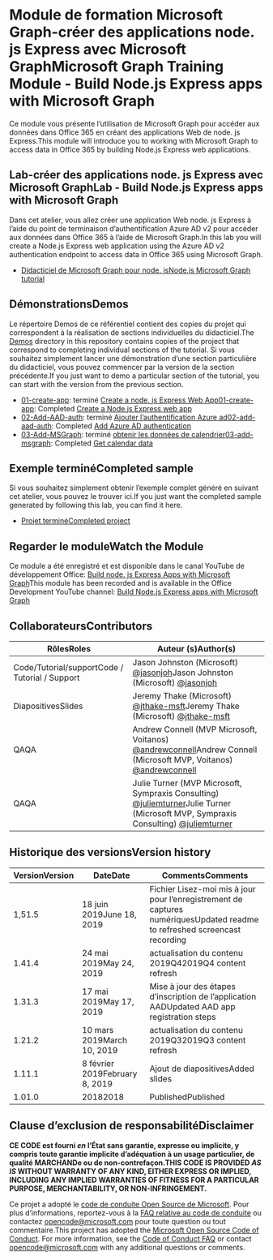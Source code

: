 # <a name="microsoft-graph-training-module---build-nodejs-express-apps-with-microsoft-graph"></a><span data-ttu-id="f79a9-101">Module de formation Microsoft Graph-créer des applications node. js Express avec Microsoft Graph</span><span class="sxs-lookup"><span data-stu-id="f79a9-101">Microsoft Graph Training Module - Build Node.js Express apps with Microsoft Graph</span></span>

<span data-ttu-id="f79a9-102">Ce module vous présente l’utilisation de Microsoft Graph pour accéder aux données dans Office 365 en créant des applications Web de node. js Express.</span><span class="sxs-lookup"><span data-stu-id="f79a9-102">This module will introduce you to working with Microsoft Graph to access data in Office 365 by building Node.js Express web applications.</span></span>

## <a name="lab---build-nodejs-express-apps-with-microsoft-graph"></a><span data-ttu-id="f79a9-103">Lab-créer des applications node. js Express avec Microsoft Graph</span><span class="sxs-lookup"><span data-stu-id="f79a9-103">Lab - Build Node.js Express apps with Microsoft Graph</span></span>

<span data-ttu-id="f79a9-104">Dans cet atelier, vous allez créer une application Web node. js Express à l’aide du point de terminaison d’authentification Azure AD v2 pour accéder aux données dans Office 365 à l’aide de Microsoft Graph.</span><span class="sxs-lookup"><span data-stu-id="f79a9-104">In this lab you will create a Node.js Express web application using the Azure AD v2 authentication endpoint to access data in Office 365 using Microsoft Graph.</span></span>

- [<span data-ttu-id="f79a9-105">Didacticiel de Microsoft Graph pour node. js</span><span class="sxs-lookup"><span data-stu-id="f79a9-105">Node.js Microsoft Graph tutorial</span></span>](https://docs.microsoft.com/graph/training/node-tutorial)

## <a name="demos"></a><span data-ttu-id="f79a9-106">Démonstrations</span><span class="sxs-lookup"><span data-stu-id="f79a9-106">Demos</span></span>

<span data-ttu-id="f79a9-107">Le [](./Demos) répertoire Demos de ce référentiel contient des copies du projet qui correspondent à la réalisation de sections individuelles du didacticiel.</span><span class="sxs-lookup"><span data-stu-id="f79a9-107">The [Demos](./Demos) directory in this repository contains copies of the project that correspond to completing individual sections of the tutorial.</span></span> <span data-ttu-id="f79a9-108">Si vous souhaitez simplement lancer une démonstration d’une section particulière du didacticiel, vous pouvez commencer par la version de la section précédente.</span><span class="sxs-lookup"><span data-stu-id="f79a9-108">If you just want to demo a particular section of the tutorial, you can start with the version from the previous section.</span></span>

- <span data-ttu-id="f79a9-109">[01-create-app](Demos/01-create-app): terminé [Create a node. js Express Web App](https://docs.microsoft.com/graph/training/node-tutorial?tutorial-step=1)</span><span class="sxs-lookup"><span data-stu-id="f79a9-109">[01-create-app](Demos/01-create-app): Completed [Create a Node.js Express web app](https://docs.microsoft.com/graph/training/node-tutorial?tutorial-step=1)</span></span>
- <span data-ttu-id="f79a9-110">[02-Add-AAD-auth](Demos/02-add-aad-auth): terminé [Ajouter l’authentification Azure ad](https://docs.microsoft.com/graph/training/node-tutorial?tutorial-step=3)</span><span class="sxs-lookup"><span data-stu-id="f79a9-110">[02-add-aad-auth](Demos/02-add-aad-auth): Completed [Add Azure AD authentication](https://docs.microsoft.com/graph/training/node-tutorial?tutorial-step=3)</span></span>
- <span data-ttu-id="f79a9-111">[03-Add-MSGraph](Demos/03-add-msgraph): terminé [obtenir les données de calendrier](https://docs.microsoft.com/graph/training/node-tutorial?tutorial-step=4)</span><span class="sxs-lookup"><span data-stu-id="f79a9-111">[03-add-msgraph](Demos/03-add-msgraph): Completed [Get calendar data](https://docs.microsoft.com/graph/training/node-tutorial?tutorial-step=4)</span></span>

## <a name="completed-sample"></a><span data-ttu-id="f79a9-112">Exemple terminé</span><span class="sxs-lookup"><span data-stu-id="f79a9-112">Completed sample</span></span>

<span data-ttu-id="f79a9-113">Si vous souhaitez simplement obtenir l’exemple complet généré en suivant cet atelier, vous pouvez le trouver ici.</span><span class="sxs-lookup"><span data-stu-id="f79a9-113">If you just want the completed sample generated by following this lab, you can find it here.</span></span>

- [<span data-ttu-id="f79a9-114">Projet terminé</span><span class="sxs-lookup"><span data-stu-id="f79a9-114">Completed project</span></span>](Demos/03-add-msgraph)

## <a name="watch-the-module"></a><span data-ttu-id="f79a9-115">Regarder le module</span><span class="sxs-lookup"><span data-stu-id="f79a9-115">Watch the Module</span></span>

<span data-ttu-id="f79a9-116">Ce module a été enregistré et est disponible dans le canal YouTube de développement Office: [Build node. js Express Apps with Microsoft Graph](https://youtu.be/n6q8Cm-pTYY)</span><span class="sxs-lookup"><span data-stu-id="f79a9-116">This module has been recorded and is available in the Office Development YouTube channel: [Build Node.js Express apps with Microsoft Graph](https://youtu.be/n6q8Cm-pTYY)</span></span>

## <a name="contributors"></a><span data-ttu-id="f79a9-117">Collaborateurs</span><span class="sxs-lookup"><span data-stu-id="f79a9-117">Contributors</span></span>

|           <span data-ttu-id="f79a9-118">Rôles</span><span class="sxs-lookup"><span data-stu-id="f79a9-118">Roles</span></span>            |                                           <span data-ttu-id="f79a9-119">Auteur (s)</span><span class="sxs-lookup"><span data-stu-id="f79a9-119">Author(s)</span></span>                                           |
| -------------------------- | --------------------------------------------------------------------------------------------- |
| <span data-ttu-id="f79a9-120">Code/Tutorial/support</span><span class="sxs-lookup"><span data-stu-id="f79a9-120">Code / Tutorial  / Support</span></span> | <span data-ttu-id="f79a9-121">Jason Johnston (Microsoft) [@jasonjoh](//github.com/jasonjoh)</span><span class="sxs-lookup"><span data-stu-id="f79a9-121">Jason Johnston (Microsoft) [@jasonjoh](//github.com/jasonjoh)</span></span>                                 |
| <span data-ttu-id="f79a9-122">Diapositives</span><span class="sxs-lookup"><span data-stu-id="f79a9-122">Slides</span></span>                     | <span data-ttu-id="f79a9-123">Jeremy Thake (Microsoft) [@jthake-msft](//github.com/jthake-msft)</span><span class="sxs-lookup"><span data-stu-id="f79a9-123">Jeremy Thake (Microsoft) [@jthake-msft](//github.com/jthake-msft)</span></span>                             |
| <span data-ttu-id="f79a9-124">QA</span><span class="sxs-lookup"><span data-stu-id="f79a9-124">QA</span></span>                         | <span data-ttu-id="f79a9-125">Andrew Connell (MVP Microsoft, Voitanos) [@andrewconnell](//github.com/andrewconnell)</span><span class="sxs-lookup"><span data-stu-id="f79a9-125">Andrew Connell (Microsoft MVP, Voitanos) [@andrewconnell](//github.com/andrewconnell)</span></span>         |
| <span data-ttu-id="f79a9-126">QA</span><span class="sxs-lookup"><span data-stu-id="f79a9-126">QA</span></span>                         | <span data-ttu-id="f79a9-127">Julie Turner (MVP Microsoft, Sympraxis Consulting) [@juliemturner](//github.com/juliemturner)</span><span class="sxs-lookup"><span data-stu-id="f79a9-127">Julie Turner (Microsoft MVP, Sympraxis Consulting) [@juliemturner](//github.com/juliemturner)</span></span> |

## <a name="version-history"></a><span data-ttu-id="f79a9-128">Historique des versions</span><span class="sxs-lookup"><span data-stu-id="f79a9-128">Version history</span></span>

| <span data-ttu-id="f79a9-129">Version</span><span class="sxs-lookup"><span data-stu-id="f79a9-129">Version</span></span> |       <span data-ttu-id="f79a9-130">Date</span><span class="sxs-lookup"><span data-stu-id="f79a9-130">Date</span></span>       |                     <span data-ttu-id="f79a9-131">Comments</span><span class="sxs-lookup"><span data-stu-id="f79a9-131">Comments</span></span>                     |
| ------- | ---------------- | ------------------------------------------------ |
| <span data-ttu-id="f79a9-132">1,5</span><span class="sxs-lookup"><span data-stu-id="f79a9-132">1.5</span></span>     | <span data-ttu-id="f79a9-133">18 juin 2019</span><span class="sxs-lookup"><span data-stu-id="f79a9-133">June 18, 2019</span></span>    | <span data-ttu-id="f79a9-134">Fichier Lisez-moi mis à jour pour l’enregistrement de captures numériques</span><span class="sxs-lookup"><span data-stu-id="f79a9-134">Updated readme to refreshed screencast recording</span></span> |
| <span data-ttu-id="f79a9-135">1.4</span><span class="sxs-lookup"><span data-stu-id="f79a9-135">1.4</span></span>     | <span data-ttu-id="f79a9-136">24 mai 2019</span><span class="sxs-lookup"><span data-stu-id="f79a9-136">May 24, 2019</span></span>     | <span data-ttu-id="f79a9-137">actualisation du contenu 2019Q4</span><span class="sxs-lookup"><span data-stu-id="f79a9-137">2019Q4 content refresh</span></span>                           |
| <span data-ttu-id="f79a9-138">1.3</span><span class="sxs-lookup"><span data-stu-id="f79a9-138">1.3</span></span>     | <span data-ttu-id="f79a9-139">17 mai 2019</span><span class="sxs-lookup"><span data-stu-id="f79a9-139">May 17, 2019</span></span>     | <span data-ttu-id="f79a9-140">Mise à jour des étapes d’inscription de l’application AAD</span><span class="sxs-lookup"><span data-stu-id="f79a9-140">Updated AAD app registration steps</span></span>               |
| <span data-ttu-id="f79a9-141">1.2</span><span class="sxs-lookup"><span data-stu-id="f79a9-141">1.2</span></span>     | <span data-ttu-id="f79a9-142">10 mars 2019</span><span class="sxs-lookup"><span data-stu-id="f79a9-142">March 10, 2019</span></span>   | <span data-ttu-id="f79a9-143">actualisation du contenu 2019Q3</span><span class="sxs-lookup"><span data-stu-id="f79a9-143">2019Q3 content refresh</span></span>                           |
| <span data-ttu-id="f79a9-144">1.1</span><span class="sxs-lookup"><span data-stu-id="f79a9-144">1.1</span></span>     | <span data-ttu-id="f79a9-145">8 février 2019</span><span class="sxs-lookup"><span data-stu-id="f79a9-145">February 8, 2019</span></span> | <span data-ttu-id="f79a9-146">Ajout de diapositives</span><span class="sxs-lookup"><span data-stu-id="f79a9-146">Added slides</span></span>                                     |
| <span data-ttu-id="f79a9-147">1.0</span><span class="sxs-lookup"><span data-stu-id="f79a9-147">1.0</span></span>     | <span data-ttu-id="f79a9-148">2018</span><span class="sxs-lookup"><span data-stu-id="f79a9-148">2018</span></span>             | <span data-ttu-id="f79a9-149">Published</span><span class="sxs-lookup"><span data-stu-id="f79a9-149">Published</span></span>                                        |

## <a name="disclaimer"></a><span data-ttu-id="f79a9-150">Clause d’exclusion de responsabilité</span><span class="sxs-lookup"><span data-stu-id="f79a9-150">Disclaimer</span></span>

<span data-ttu-id="f79a9-151">**CE CODE est fourni *en* l’État sans garantie, expresse ou implicite, y compris toute garantie implicite d’adéquation à un usage particulier, de qualité MARCHANDe ou de non-contrefaçon.**</span><span class="sxs-lookup"><span data-stu-id="f79a9-151">**THIS CODE IS PROVIDED *AS IS* WITHOUT WARRANTY OF ANY KIND, EITHER EXPRESS OR IMPLIED, INCLUDING ANY IMPLIED WARRANTIES OF FITNESS FOR A PARTICULAR PURPOSE, MERCHANTABILITY, OR NON-INFRINGEMENT.**</span></span>

<span data-ttu-id="f79a9-p102">Ce projet a adopté le [code de conduite Open Source de Microsoft](https://opensource.microsoft.com/codeofconduct/). Pour plus d’informations, reportez-vous à la [FAQ relative au code de conduite](https://opensource.microsoft.com/codeofconduct/faq/) ou contactez [opencode@microsoft.com](mailto:opencode@microsoft.com) pour toute question ou tout commentaire.</span><span class="sxs-lookup"><span data-stu-id="f79a9-p102">This project has adopted the [Microsoft Open Source Code of Conduct](https://opensource.microsoft.com/codeofconduct/). For more information, see the [Code of Conduct FAQ](https://opensource.microsoft.com/codeofconduct/faq/) or contact [opencode@microsoft.com](mailto:opencode@microsoft.com) with any additional questions or comments.</span></span>
